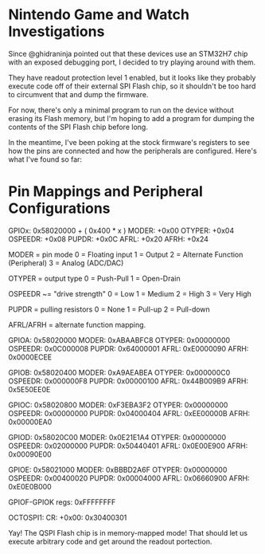 # Nintendo Game and Watch Investigations

Since @ghidraninja pointed out that these devices use an STM32H7 chip with an exposed debugging port, I decided to try playing around with them.

They have readout protection level 1 enabled, but it looks like they probably execute code off of their external SPI Flash chip, so it shouldn't be too hard to circumvent that and dump the firmware.

For now, there's only a minimal program to run on the device without erasing its Flash memory, but I'm hoping to add a program for dumping the contents of the SPI Flash chip before long.

In the meantime, I've been poking at the stock firmware's registers to see how the pins are connected and how the peripherals are configured. Here's what I've found so far:

# Pin Mappings and Peripheral Configurations

GPIOx: 0x58020000 + ( 0x400 * x )
MODER: +0x00
OTYPER: +0x04
OSPEEDR: +0x08
PUPDR: +0x0C
AFRL: +0x20
AFRH: +0x24

MODER = pin mode
0 = Floating input
1 = Output
2 = Alternate Function (Peripheral)
3 = Analog (ADC/DAC)

OTYPER = output type
0 = Push-Pull
1 = Open-Drain

OSPEEDR ~= "drive strength"
0 = Low
1 = Medium
2 = High
3 = Very High

PUPDR = pulling resistors
0 = None
1 = Pull-up
2 = Pull-down

AFRL/AFRH = alternate function mapping.

GPIOA:   0x58020000
MODER:   0xABAABFC8
OTYPER:  0x00000000
OSPEEDR: 0x0C000008
PUPDR:   0x64000001
AFRL:    0xE0000090
AFRH:    0x0000ECEE

GPIOB:   0x58020400
MODER:   0xA9AEABEA
OTYPER:  0x000000C0
OSPEEDR: 0x000000F8
PUPDR:   0x00000100
AFRL:    0x44B009B9
AFRH:    0x5E50EE0E

GPIOC:   0x58020800
MODER:   0xF3EBA3F2
OTYPER:  0x00000000
OSPEEDR: 0x00000000
PUPDR:   0x04000404
AFRL:    0xEE00000B
AFRH:    0x00000EA0

GPIOD:   0x58020C00
MODER:   0x0E21E1A4
OTYPER:  0x00000000
OSPEEDR: 0x02000000
PUPDR:   0x50440401
AFRL:    0x0E00E900
AFRH:    0x00090E00

GPIOE:   0x58021000
MODER:   0xBBBD2A6F
OTYPER:  0x00000000
OSPEEDR: 0x00400020
PUPDR:   0x00004000
AFRL:    0x06660900
AFRH:    0xE0E0B000

GPIOF-GPIOK regs: 0xFFFFFFFF

OCTOSPI1:
CR: +0x00: 0x30400301

Yay! The QSPI Flash chip is in memory-mapped mode! That should let us execute arbitrary code and get around the readout portection.
